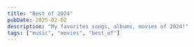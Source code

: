 ```yaml
---
title: "Best of 2024"
pubDate: 2025-02-02
description: "My favorites songs, albums, movies of 2024!"
tags: ["music", "movies", "best_of"]
---
```

